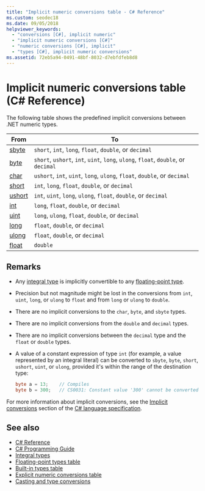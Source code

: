 ```yaml
---
title: "Implicit numeric conversions table - C# Reference"
ms.custom: seodec18
ms.date: 09/05/2018
helpviewer_keywords: 
  - "conversions [C#], implicit numeric"
  - "implicit numeric conversions [C#]"
  - "numeric conversions [C#], implicit"
  - "types [C#], implicit numeric conversions"
ms.assetid: 72eb5a94-0491-48bf-8032-d7ebfdfeb8d8
---
```

# Implicit numeric conversions table (C# Reference)

The following table shows the predefined implicit conversions between .NET numeric types.
  
|From|To|  
|----------|--------|  
|[sbyte](../builtin-types/integral-numeric-types.md)|`short`, `int`, `long`, `float`, `double`, or `decimal`|  
|[byte](../builtin-types/integral-numeric-types.md)|`short`, `ushort`, `int`, `uint`, `long`, `ulong`, `float`, `double`, or `decimal`|  
|[char](char.md)|`ushort`, `int`, `uint`, `long`, `ulong`, `float`, `double`, or `decimal`|  
|[short](../builtin-types/integral-numeric-types.md)|`int`, `long`, `float`, `double`, or `decimal`|  
|[ushort](../builtin-types/integral-numeric-types.md)|`int`, `uint`, `long`, `ulong`, `float`, `double`, or `decimal`|  
|[int](../builtin-types/integral-numeric-types.md)|`long`, `float`, `double`, or `decimal`|  
|[uint](../builtin-types/integral-numeric-types.md)|`long`, `ulong`, `float`, `double`, or `decimal`|  
|[long](../builtin-types/integral-numeric-types.md)|`float`, `double`, or `decimal`|  
|[ulong](../builtin-types/integral-numeric-types.md)|`float`, `double`, or `decimal`|  
|[float](../builtin-types/floating-point-numeric-types.md)|`double`|  
  
## Remarks  

- Any [integral type](../builtin-types/integral-numeric-types.md) is implicitly convertible to any [floating-point type](../builtin-types/floating-point-numeric-types.md).

- Precision but not magnitude might be lost in the conversions from `int`, `uint`, `long`, or `ulong` to `float` and from `long` or `ulong` to `double`.  
  
- There are no implicit conversions to the `char`, `byte`, and `sbyte` types.  

- There are no implicit conversions from the `double` and `decimal` types.
  
- There are no implicit conversions between the `decimal` type and the `float` or `double` types.  
  
- A value of a constant expression of type `int` (for example, a value represented by an integral literal) can be converted to `sbyte`, `byte`, `short`, `ushort`, `uint`, or `ulong`, provided it's within the range of the destination type:

  ```csharp
  byte a = 13;    // Compiles
  byte b = 300;   // CS0031: Constant value '300' cannot be converted to a 'byte'
  ```

For more information about implicit conversions, see the [Implicit conversions](~/_csharplang/spec/conversions.md#implicit-conversions) section of the [C# language specification](../language-specification/index.md).
  
## See also

- [C# Reference](../index.md)
- [C# Programming Guide](../../programming-guide/index.md)
- [Integral types](../builtin-types/integral-numeric-types.md)
- [Floating-point types table](../builtin-types/floating-point-numeric-types.md)
- [Built-in types table](built-in-types-table.md)
- [Explicit numeric conversions table](explicit-numeric-conversions-table.md)
- [Casting and type conversions](../../programming-guide/types/casting-and-type-conversions.md)
